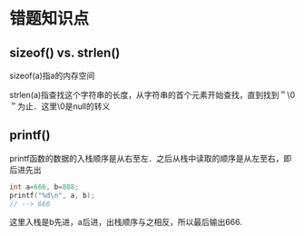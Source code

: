 # 错题知识点

## sizeof() vs. strlen()

sizeof(a)指a的内存空间

strlen(a)指查找这个字符串的长度，从字符串的首个元素开始查找，直到找到＂\0＂为止．这里\0是null的转义



## printf()

printf函数的数据的入栈顺序是从右至左．之后从栈中读取的顺序是从左至右，即后进先出

```c++
int a=666, b=888;
printf("%d\n", a, b);
// --> 666
```

这里入栈是b先进，a后进，出栈顺序与之相反，所以最后输出666.